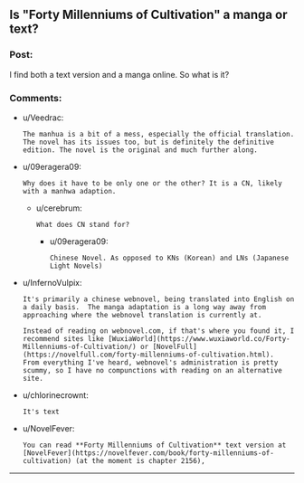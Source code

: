 ## Is "Forty Millenniums of Cultivation" a manga or text?

### Post:

I find both a text version and a manga online. So what is it?

### Comments:

- u/Veedrac:
  ```
  The manhua is a bit of a mess, especially the official translation. The novel has its issues too, but is definitely the definitive edition. The novel is the original and much further along.
  ```

- u/09eragera09:
  ```
  Why does it have to be only one or the other? It is a CN, likely with a manhwa adaption.
  ```

  - u/cerebrum:
    ```
    What does CN stand for?
    ```

    - u/09eragera09:
      ```
      Chinese Novel. As opposed to KNs (Korean) and LNs (Japanese Light Novels)
      ```

- u/InfernoVulpix:
  ```
  It's primarily a chinese webnovel, being translated into English on a daily basis.  The manga adaptation is a long way away from approaching where the webnovel translation is currently at.

  Instead of reading on webnovel.com, if that's where you found it, I recommend sites like [WuxiaWorld](https://www.wuxiaworld.co/Forty-Millenniums-of-Cultivation/) or [NovelFull](https://novelfull.com/forty-millenniums-of-cultivation.html).  From everything I've heard, webnovel's administration is pretty scummy, so I have no compunctions with reading on an alternative site.
  ```

- u/chlorinecrownt:
  ```
  It's text
  ```

- u/NovelFever:
  ```
  You can read **Forty Millenniums of Cultivation** text version at [NovelFever](https://novelfever.com/book/forty-millenniums-of-cultivation) (at the moment is chapter 2156),
  ```

---

